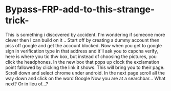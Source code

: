 # Bypass-FRP-add-to-this-strange-trick-
This is something i discovered by accident. I'm wondering if someone more clever then I can build on it ..
Start off by creating a dummy account then piss off google and get the account blocked.
Now when you get to google sign in verification type in that address and it'll ask you to capcha verify, here is where you tic thw box, but instead of choosing the pictures, you click the headphones.
In the new box that pops up clock the exclamation point fallowed by clicking the link it shows.
This will bring you to their page.
Scroll down and select chrome under android.
In the next page scroll all the way down and click on the word Google 
Now you are at a searchbar...
What next? 
Or in lieu of...?
